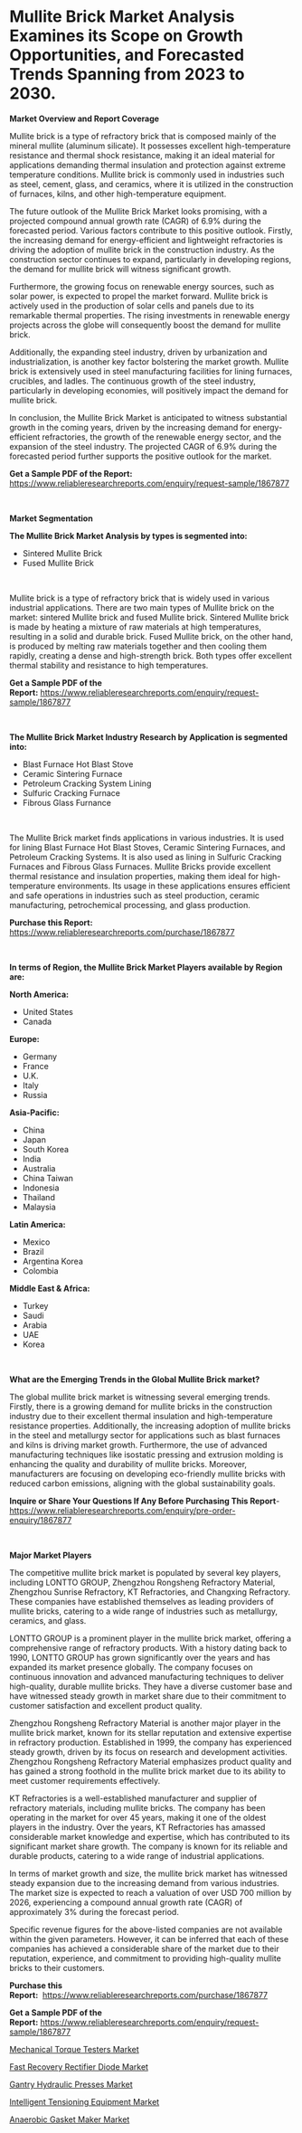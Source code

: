 <p><h1>Mullite Brick Market Analysis Examines its Scope on Growth Opportunities, and Forecasted Trends Spanning from 2023 to 2030.</h1></p><p><strong>Market Overview and Report Coverage</strong></p>
<p><p>Mullite brick is a type of refractory brick that is composed mainly of the mineral mullite (aluminum silicate). It possesses excellent high-temperature resistance and thermal shock resistance, making it an ideal material for applications demanding thermal insulation and protection against extreme temperature conditions. Mullite brick is commonly used in industries such as steel, cement, glass, and ceramics, where it is utilized in the construction of furnaces, kilns, and other high-temperature equipment.</p><p>The future outlook of the Mullite Brick Market looks promising, with a projected compound annual growth rate (CAGR) of 6.9% during the forecasted period. Various factors contribute to this positive outlook. Firstly, the increasing demand for energy-efficient and lightweight refractories is driving the adoption of mullite brick in the construction industry. As the construction sector continues to expand, particularly in developing regions, the demand for mullite brick will witness significant growth.</p><p>Furthermore, the growing focus on renewable energy sources, such as solar power, is expected to propel the market forward. Mullite brick is actively used in the production of solar cells and panels due to its remarkable thermal properties. The rising investments in renewable energy projects across the globe will consequently boost the demand for mullite brick.</p><p>Additionally, the expanding steel industry, driven by urbanization and industrialization, is another key factor bolstering the market growth. Mullite brick is extensively used in steel manufacturing facilities for lining furnaces, crucibles, and ladles. The continuous growth of the steel industry, particularly in developing economies, will positively impact the demand for mullite brick.</p><p>In conclusion, the Mullite Brick Market is anticipated to witness substantial growth in the coming years, driven by the increasing demand for energy-efficient refractories, the growth of the renewable energy sector, and the expansion of the steel industry. The projected CAGR of 6.9% during the forecasted period further supports the positive outlook for the market.</p></p>
<p><strong>Get a Sample PDF of the Report:</strong> <a href="https://www.reliableresearchreports.com/enquiry/request-sample/1867877">https://www.reliableresearchreports.com/enquiry/request-sample/1867877</a></p>
<p>&nbsp;</p>
<p><strong>Market Segmentation</strong></p>
<p><strong>The Mullite Brick Market Analysis by types is segmented into:</strong></p>
<p><ul><li>Sintered Mullite Brick</li><li>Fused Mullite Brick</li></ul></p>
<p>&nbsp;</p>
<p><p>Mullite brick is a type of refractory brick that is widely used in various industrial applications. There are two main types of Mullite brick on the market: sintered Mullite brick and fused Mullite brick. Sintered Mullite brick is made by heating a mixture of raw materials at high temperatures, resulting in a solid and durable brick. Fused Mullite brick, on the other hand, is produced by melting raw materials together and then cooling them rapidly, creating a dense and high-strength brick. Both types offer excellent thermal stability and resistance to high temperatures.</p></p>
<p><strong>Get a Sample PDF of the Report:</strong>&nbsp;<a href="https://www.reliableresearchreports.com/enquiry/request-sample/1867877">https://www.reliableresearchreports.com/enquiry/request-sample/1867877</a></p>
<p>&nbsp;</p>
<p><strong>The Mullite Brick Market Industry Research by Application is segmented into:</strong></p>
<p><ul><li>Blast Furnace Hot Blast Stove</li><li>Ceramic Sintering Furnace</li><li>Petroleum Cracking System Lining</li><li>Sulfuric Cracking Furnace</li><li>Fibrous Glass Furnance</li></ul></p>
<p>&nbsp;</p>
<p><p>The Mullite Brick market finds applications in various industries. It is used for lining Blast Furnace Hot Blast Stoves, Ceramic Sintering Furnaces, and Petroleum Cracking Systems. It is also used as lining in Sulfuric Cracking Furnaces and Fibrous Glass Furnaces. Mullite Bricks provide excellent thermal resistance and insulation properties, making them ideal for high-temperature environments. Its usage in these applications ensures efficient and safe operations in industries such as steel production, ceramic manufacturing, petrochemical processing, and glass production.</p></p>
<p><strong>Purchase this Report:</strong>&nbsp; <a href="https://www.reliableresearchreports.com/purchase/1867877">https://www.reliableresearchreports.com/purchase/1867877</a></p>
<p>&nbsp;</p>
<p><strong>In terms of Region, the Mullite Brick Market Players available by Region are:</strong></p>
<p>
    <p> <strong> North America: </strong>
        <ul>
            <li>United States</li>
            <li>Canada</li>
        </ul>
        </p> 
    <p> <strong> Europe: </strong>
        <ul>
            <li>Germany</li>
            <li>France</li>
            <li>U.K.</li>
            <li>Italy</li>
            <li>Russia</li>
        </ul>
        </p> 
    <p> <strong> Asia-Pacific: </strong>
        <ul>
            <li>China</li>
            <li>Japan</li>
            <li>South Korea</li>
            <li>India</li>
            <li>Australia</li>
            <li>China Taiwan</li>
            <li>Indonesia</li>
            <li>Thailand</li>
            <li>Malaysia</li>
        </ul>
        </p> 
    <p> <strong> Latin America: </strong>
        <ul>
            <li>Mexico</li>
            <li>Brazil</li>
            <li>Argentina Korea</li>
            <li>Colombia</li>
        </ul>
        </p> 
    <p> <strong> Middle East & Africa: </strong>
        <ul>
            <li>Turkey</li>
            <li>Saudi</li>
            <li>Arabia</li>
            <li>UAE</li>
            <li>Korea</li>
        </ul>
    </p>
    </p>
<p>&nbsp;</p>
<p><strong>What are the Emerging Trends in the Global Mullite Brick market?</strong></p>
<p><p>The global mullite brick market is witnessing several emerging trends. Firstly, there is a growing demand for mullite bricks in the construction industry due to their excellent thermal insulation and high-temperature resistance properties. Additionally, the increasing adoption of mullite bricks in the steel and metallurgy sector for applications such as blast furnaces and kilns is driving market growth. Furthermore, the use of advanced manufacturing techniques like isostatic pressing and extrusion molding is enhancing the quality and durability of mullite bricks. Moreover, manufacturers are focusing on developing eco-friendly mullite bricks with reduced carbon emissions, aligning with the global sustainability goals.</p></p>
<p><strong>Inquire or Share Your Questions If Any Before Purchasing This Report</strong>- <a href="https://www.reliableresearchreports.com/enquiry/pre-order-enquiry/1867877">https://www.reliableresearchreports.com/enquiry/pre-order-enquiry/1867877</a></p>
<p>&nbsp;</p>
<p><strong>Major Market Players</strong></p>
<p><p>The competitive mullite brick market is populated by several key players, including LONTTO GROUP, Zhengzhou Rongsheng Refractory Material, Zhengzhou Sunrise Refractory, KT Refractories, and Changxing Refractory. These companies have established themselves as leading providers of mullite bricks, catering to a wide range of industries such as metallurgy, ceramics, and glass.</p><p>LONTTO GROUP is a prominent player in the mullite brick market, offering a comprehensive range of refractory products. With a history dating back to 1990, LONTTO GROUP has grown significantly over the years and has expanded its market presence globally. The company focuses on continuous innovation and advanced manufacturing techniques to deliver high-quality, durable mullite bricks. They have a diverse customer base and have witnessed steady growth in market share due to their commitment to customer satisfaction and excellent product quality.</p><p>Zhengzhou Rongsheng Refractory Material is another major player in the mullite brick market, known for its stellar reputation and extensive expertise in refractory production. Established in 1999, the company has experienced steady growth, driven by its focus on research and development activities. Zhengzhou Rongsheng Refractory Material emphasizes product quality and has gained a strong foothold in the mullite brick market due to its ability to meet customer requirements effectively.</p><p>KT Refractories is a well-established manufacturer and supplier of refractory materials, including mullite bricks. The company has been operating in the market for over 45 years, making it one of the oldest players in the industry. Over the years, KT Refractories has amassed considerable market knowledge and expertise, which has contributed to its significant market share growth. The company is known for its reliable and durable products, catering to a wide range of industrial applications.</p><p>In terms of market growth and size, the mullite brick market has witnessed steady expansion due to the increasing demand from various industries. The market size is expected to reach a valuation of over USD 700 million by 2026, experiencing a compound annual growth rate (CAGR) of approximately 3% during the forecast period.</p><p>Specific revenue figures for the above-listed companies are not available within the given parameters. However, it can be inferred that each of these companies has achieved a considerable share of the market due to their reputation, experience, and commitment to providing high-quality mullite bricks to their customers.</p></p>
<p><strong>Purchase this Report:</strong>&nbsp;&nbsp;<a href="https://www.reliableresearchreports.com/purchase/1867877">https://www.reliableresearchreports.com/purchase/1867877</a></p>
<p></p>
<p><strong>Get a Sample PDF of the Report:</strong>&nbsp;<a href="https://www.reliableresearchreports.com/enquiry/request-sample/1867877">https://www.reliableresearchreports.com/enquiry/request-sample/1867877</a></p>
<p><p><a href="https://medium.com/@daveblock1987/mechanical-torque-testers-market-insight-market-trends-growth-forecasted-from-2023-to-2030-3250ca02c02a">Mechanical Torque Testers Market</a></p><p><a href="https://github.com/YashRP12/Market-Research-Report-List-1/blob/main/fast-recovery-rectifier-diode-market.md">Fast Recovery Rectifier Diode Market</a></p><p><a href="https://medium.com/@nyahmertz/gantry-hydraulic-presses-market-analysis-its-cagr-market-segmentation-and-global-industry-79809be45913">Gantry Hydraulic Presses Market</a></p><p><a href="https://medium.com/@abdulkoss1954/intelligent-tensioning-equipment-market-insight-market-trends-growth-forecasted-from-2023-to-026e98d4158c">Intelligent Tensioning Equipment Market</a></p><p><a href="https://github.com/Chiragrp25/Market-Research-Report-List-1/blob/main/anaerobic-gasket-maker-market.md">Anaerobic Gasket Maker Market</a></p></p>